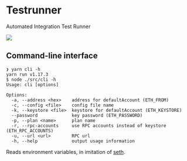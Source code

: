 # Testrunner
Automated Integration Test Runner

![](http://clipart.toonarific.com/data/thumbnails/76/roadrunner005.gif)

## Command-line interface

```shell
❯ yarn cli -h
yarn run v1.17.3
$ node ./src/cli -h
Usage: cli [options]

Options:
  -a, --address <hex>    address for defaultAccount (ETH_FROM)
  -c, --config <file>    config file name
  -k, --keystore <file>  keystore for defaultAccount (ETH_KEYSTORE)
  --password             key password (ETH_PASSWORD)
  -p, --plan <name>      plan name
  -r, --rpc-accounts     use RPC accounts instead of keystore (ETH_RPC_ACCOUNTS)
  -u, --url <url>        RPC url
  -h, --help             output usage information
```

Reads environment variables, in imitation of [seth](https://github.com/dapphub/dapptools/blob/master/src/seth/README.md).
